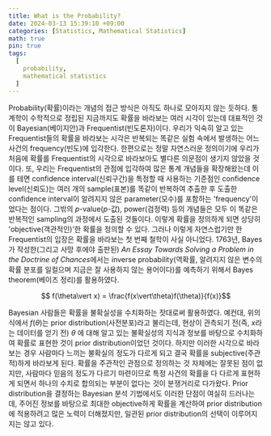 ```yaml
---
title: What is the Probability?
date: 2024-03-13 15:39:10 +09:00
categories: [Statistics, Mathematical Statistics]
math: true
pin: true
tags:
  [
    probability,
    mathematical statistics
  ]
---
```


Probability(확률)이라는 개념의 접근 방식은 아직도 하나로 모아지지 않는 듯하다. 통계학이 수학적으로 정립된 지금까지도 확률을 바라보는 여러 시각이 있는데 대표적인 것이 Bayesian(베이지안)과 Frequentist(빈도론자)이다. 우리가 익숙히 알고 있는 Frequentist들의 확률을 바라보는 시각은 반복되는 똑같은 실험 속에서 발생하는 어느 사건의 frequency(빈도)에 입각한다. 한편으로는 정말 자연스러운 정의이기에 우리가 처음에 확률를 Frequentist의 시각으로 바라보아도 별다른 의문점이 생기지 않았을 것이다. 또, 우리는 Frequentist의 관점에 입각하여 많은 통계 개념들을 확장해왔는데 이를 테면 confidence interval(신뢰구간)을 특정할 때 사용하는 기준점인 confidence level(신뢰도)는 여러 개의 sample(표본)를 똑같이 반복하여 추출한 후 도출한 confidence interval이 알려지지 않은 parameter(모수)를 포함하는 'frequency'이었다는 점이다. 그밖의 $p$-value($p$-값), power(검정력) 등의 개념들은 모두 이 똑같은 반복적인 sampling의 과정에서 도출된 것들이다. 이렇게 확률을 정의하게 되면 상당히 'objective(객관적인)'한 확률을 정의할 수 있다. 그러나 이렇게 자연스럽기만 한 Frequentist의 입장은 확률을 바라보는 첫 번째 철학이 사실 아니었다. 1763년, Bayes가 작성한(그리고 사망 후에야 출판된) *An Essay Towards Solving a Problem in the Doctrine of Chances*에서는 inverse probability(역확률, 알려지지 않은 변수의 확률 분포를 일컬으며 지금은 잘 사용하지 않는 용어이다)를 예측하기 위해서 Bayes theorem(베이즈 정리)를 활용하였다. 

$$ f(\theta\vert x) = \frac{f(x\vert\theta)f(\theta)}{f(x)}$$

Bayesian 사람들은 확률을 불확실성을 수치화하는 잣대로써 활용하였다. 예컨대, 위의 식에서 $f(\theta)$는 prior distribution(사전분포)라고 불리는데, 현상이 관측되기 전(즉, $x$라는 데이터를 얻기 전) $\theta$ 에 대해 알고 있는 불확실성의 지식과 정보를 바탕으로 수치화하여 확률로 표현한 것이 prior distribution이었던 것이다. 하지만 이러한 시각으로 바라보는 경우 사람마다 느끼는 불확실의 정도가 다르게 되고 결국 확률을 subjective(주관적)하게 바라보게 된다. 확률을 주관적인 관점으로 정의하는 것 자체에는 잘못된 점이 없지만, 사람마다 믿음의 정도가 다르기 마련이므로 특정 사건의 확률을 다 다르게 표현하게 되면서 하나의 수치로 합의되는 부분이 없다는 것이 분쟁거리로 다가왔다. Prior distribution을 결정하는 Bayesian 분석 기법에서도 이러한 단점이 여실히 드러나는데, 주어진 정보를 바탕으로 최대한 objective하게 확률을 계산하여 prior distribution에 적용하려고 많은 노력이 더해졌지만, 일관된 prior distribution의 선택이 이루어지지는 않고 있다.